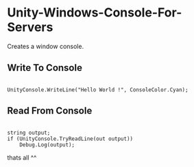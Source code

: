 # Unity-Windows-Console-For-Servers
Creates a window console.

<h2>Write To Console</h2>
<pre><code class='language-cs'>
UnityConsole.WriteLine("Hello World !", ConsoleColor.Cyan);
</code></pre>


<h2>Read From Console</h2>
<pre><code class='language-cs'>
string output;
if (UnityConsole.TryReadLine(out output))
    Debug.Log(output);
</code></pre>

thats all ^^
